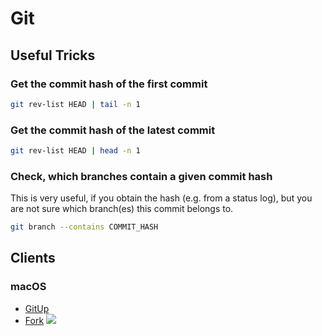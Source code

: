 # Git

## Useful Tricks
### Get the commit hash of the first commit
```bash
git rev-list HEAD | tail -n 1
```

### Get the commit hash of the latest commit
```bash
git rev-list HEAD | head -n 1
```

### Check, which branches contain a given commit hash
This is very useful, if you obtain the hash (e.g. from a status log), but you are not sure which branch(es) this commit belongs to.

```bash
git branch --contains COMMIT_HASH
```

## Clients
### macOS
- [GitUp](https://gitup.co/)
- [Fork](https://git-fork.com/)
![](https://git-fork.com/images/ImageWithNotes1.png)
